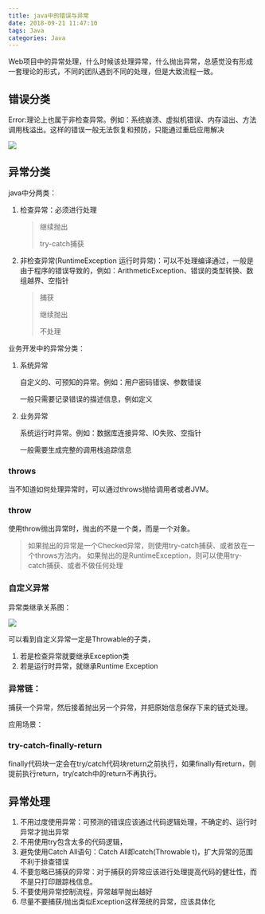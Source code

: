 ```yaml
---
title: java中的错误与异常
date: 2018-09-21 11:47:10
tags: Java
categories: Java
---
```

Web项目中的异常处理，什么时候该处理异常，什么抛出异常，总感觉没有形成一套理论的形式，不同的团队遇到不同的处理，但是大致流程一致。

## 错误分类

Error:理论上也属于非检查异常。例如：系统崩溃、虚拟机错误、内存溢出、方法调用栈溢出。这样的错误一般无法恢复和预防，只能通过重启应用解决

<!-- more -->

![](http://pciqklc7l.bkt.clouddn.com/Error.png)


## 异常分类

java中分两类：

1. 检查异常：必须进行处理
	
	> 继续抛出
	>
	> try-catch捕获

2. 非检查异常(RuntimeException 运行时异常)：可以不处理编译通过，一般是由于程序的错误导致的，例如：ArithmeticException、错误的类型转换、数组越界、空指针
	
	> 捕获
	>
	> 继续抛出
	>
	> 不处理
	

业务开发中的异常分类：

1. 系统异常

	自定义的、可预知的异常。例如：用户密码错误、参数错误
	
	一般只需要记录错误的描述信息，例如定义
	
2. 业务异常
	
	系统运行时异常。例如：数据库连接异常、IO失败、空指针
	
	一般需要生成完整的调用栈追踪信息
	
### throws

当不知道如何处理异常时，可以通过throws抛给调用者或者JVM。

### throw

使用throw抛出异常时，抛出的不是一个类，而是一个对象。

> 如果抛出的异常是一个Checked异常，则使用try-catch捕获、或者放在一个throws方法内。
> 如果抛出的是RuntimeException，则可以使用try-catch捕获、或者不做任何处理
> 

### 自定义异常
异常类继承关系图：

![](http://pciqklc7l.bkt.clouddn.com/Exception.png)

可以看到自定义异常一定是Throwable的子类，

1. 若是检查异常就要继承Exception类
2. 若是运行时异常，就继承Runtime
Exception

### 异常链：

捕获一个异常，然后接着抛出另一个异常，并把原始信息保存下来的链式处理。

应用场景：

### try-catch-finally-return

finally代码块一定会在try/catch代码块return之前执行，如果finally有return，则提前执行return，try/catch中的return不再执行。

## 异常处理

1. 不用过度使用异常：可预测的错误应该通过代码逻辑处理，不确定的、运行时异常才抛出异常
2. 不用使用try包含太多的代码逻辑，
3. 避免使用Catch All语句：Catch All即catch(Throwable t)，扩大异常的范围不利于排查错误
4. 不要忽略已捕获的异常：对于捕获的异常应该进行处理提高代码的健壮性，而不是只打印跟踪栈信息。
5. 不要使用异常控制流程，异常越早抛出越好
6. 尽量不要捕获/抛出类似Exception这样笼统的异常，应该具体化

